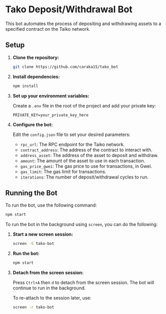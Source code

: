 # Tako Deposit/Withdrawal Bot

This bot automates the process of depositing and withdrawing assets to a specified contract on the Taiko network.

## Setup

1.  **Clone the repository:**

    ```bash
    git clone https://github.com/caraka15/tako_bot
    ```

2.  **Install dependencies:**

    ```bash
    npm install
    ```

3.  **Set up your environment variables:**

    Create a `.env` file in the root of the project and add your private key:

    ```
    PRIVATE_KEY=your_private_key_here
    ```

4.  **Configure the bot:**

    Edit the `config.json` file to set your desired parameters:

    - `rpc_url`: The RPC endpoint for the Taiko network.
    - `contract_address`: The address of the contract to interact with.
    - `address_asset`: The address of the asset to deposit and withdraw.
    - `amount`: The amount of the asset to use in each transaction.
    - `gas_price_gwei`: The gas price to use for transactions, in Gwei.
    - `gas_limit`: The gas limit for transactions.
    - `iterations`: The number of deposit/withdrawal cycles to run.

## Running the Bot

To run the bot, use the following command:

```bash
npm start
```

To run the bot in the background using `screen`, you can do the following:

1.  **Start a new screen session:**

    ```bash
    screen -S tako-bot
    ```

2.  **Run the bot:**

    ```bash
    npm start
    ```

3.  **Detach from the screen session:**

    Press `Ctrl+A` then `d` to detach from the screen session. The bot will continue to run in the background.

    To re-attach to the session later, use:

    ```bash
    screen -r tako-bot
    ```

